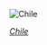 
![Chile](https://www.gstatic.com/prettyearth/assets/full/1131.jpg)

*[Chile](https://www.google.com/maps/@-27.465975,-69.195971,15z/data=!3m1!1e3)*
